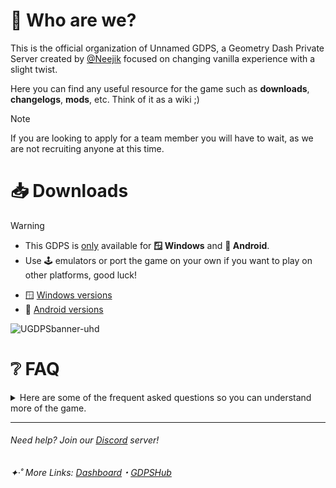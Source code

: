 # 📖 Who are we?

This is the official organization of Unnamed GDPS, a Geometry Dash Private Server created by [@Neejik](https://github.com/Neejik) focused on changing vanilla experience with a slight twist.

Here you can find any useful resource for the game such as **downloads**, **changelogs**, **mods**, etc. Think of it as a wiki ;)

> [!NOTE]
> If you are looking to apply for a team member you will have to wait, as we are not recruiting anyone at this time.

# 📥 Downloads

> [!WARNING]
> - This GDPS is <ins>only</ins> available for **🪟 Windows** and **🤖 Android**.
> - Use 🕹️ emulators or port the game on your own if you want to play on other platforms, good luck!

- 🪟 [Windows versions]()
- 🤖 [Android versions]()

![UGDPSbanner-uhd](https://github.com/user-attachments/assets/704a8cbb-c58d-4305-9cdc-11c4fdc4c64e)

# ❔ FAQ

<details>
  <summary>Here are some of the frequent asked questions so you can understand more of the game.</summary>

  _..._
</details>

---

###### _Need help? Join our [Discord](https://discord.gg/EHMUfj6EE2) server!_
###### _✦‧˚ More Links: [Dashboard](https://unnamedgdps.ps.fhgdps.com/dashboard/)・[GDPSHub]()_
